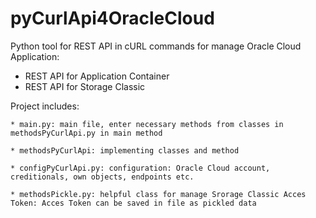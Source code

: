 # pyCurlApi4OracleCloud

Python tool for REST API in cURL commands for manage Oracle Cloud Application:
  * REST API for Application Container
  * REST API for Storage Classic  

Project includes:

    * main.py: main file, enter necessary methods from classes in methodsPyCurlApi.py in main method
    
    * methodsPyCurlApi: implementing classes and method
    
    * configPyCurlApi.py: configuration: Oracle Cloud account, creditionals, own objects, endpoints etc.
    
    * methodsPickle.py: helpful class for manage Srorage Classic Acces Token: Acces Token can be saved in file as pickled data
